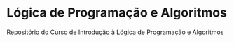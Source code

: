 # Lógica de Programação e Algoritmos
Repositório do Curso de Introdução à Lógica de Programação e Algoritmos
